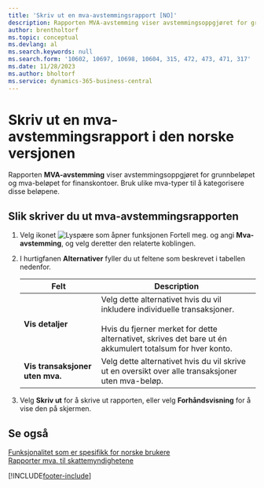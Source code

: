 ```yaml
---
title: 'Skriv ut en mva-avstemmingsrapport [NO]'
description: Rapporten MVA-avstemming viser avstemmingsoppgjøret for grunnbeløpet og mva-beløpet for finanskontoer.
author: brentholtorf
ms.topic: conceptual
ms.devlang: al
ms.search.keywords: null
ms.search.form: '10602, 10697, 10698, 10604, 315, 472, 473, 471, 317'
ms.date: 11/28/2023
ms.author: bholtorf
ms.service: dynamics-365-business-central
---
```

# <a name="print-a-vat-reconciliation-report-in-the-norwegian-version"></a>Skriv ut en mva-avstemmingsrapport i den norske versjonen
Rapporten **MVA-avstemming** viser avstemmingsoppgjøret for grunnbeløpet og mva-beløpet for finanskontoer. Bruk ulike mva-typer til å kategorisere disse beløpene.  

## <a name="to-print-the-vat-reconciliation-report"></a>Slik skriver du ut mva-avstemmingsrapporten

1.  Velg ikonet ![Lyspære som åpner funksjonen Fortell meg.](../../media/ui-search/search_small.png "Fortell hva du vil gjøre") og angi **Mva-avstemming**, og velg deretter den relaterte koblingen.  
2.  I hurtigfanen **Alternativer** fyller du ut feltene som beskrevet i tabellen nedenfor.  

    |Felt|Description|  
    |---------------------------------|---------------------------------------|  
    |**Vis detaljer**|Velg dette alternativet hvis du vil inkludere individuelle transaksjoner.<br /><br /> Hvis du fjerner merket for dette alternativet, skrives det bare ut én akkumulert totalsum for hver konto.|  
    |**Vis transaksjoner uten mva.**|Velg dette alternativet hvis du vil skrive ut en oversikt over alle transaksjoner uten mva-beløp.|  

3.  Velg **Skriv ut** for å skrive ut rapporten, eller velg **Forhåndsvisning** for å vise den på skjermen.  

## <a name="see-also"></a>Se også
 [Funksjonalitet som er spesifikk for norske brukere](norway-local-functionality.md)   
 [Rapporter mva. til skattemyndighetene](../../finance-how-report-vat.md)


[!INCLUDE[footer-include](../../includes/footer-banner.md)]
